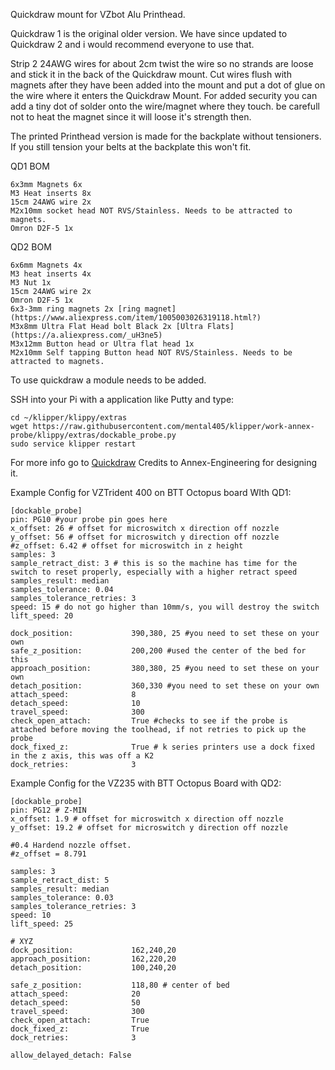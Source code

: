 Quickdraw mount for VZbot Alu Printhead.

Quickdraw 1 is the original older version. We have since updated to Quickdraw 2 and i would recommend everyone to use that.


Strip 2 24AWG wires for about 2cm twist the wire so no strands are loose and stick it in the back of the Quickdraw mount. Cut wires flush with magnets after they have been added into the mount and put a dot of glue on the wire where it enters the Quickdraw Mount. For added security you can add a tiny dot of solder onto the wire/magnet where they touch. be carefull not to heat the magnet since it will loose it's strength then.

The printed Printhead version is made for the backplate without tensioners. If you still tension your belts at the backplate this won't fit.

QD1 BOM
```
6x3mm Magnets 6x
M3 Heat inserts 8x
15cm 24AWG wire 2x
M2x10mm socket head NOT RVS/Stainless. Needs to be attracted to magnets.
Omron D2F-5 1x
```

QD2 BOM
```
6x6mm Magnets 4x
M3 heat inserts 4x
M3 Nut 1x
15cm 24AWG wire 2x
Omron D2F-5 1x
6x3-3mm ring magnets 2x [ring magnet](https://www.aliexpress.com/item/1005003026319118.html?)
M3x8mm Ultra Flat Head bolt Black 2x [Ultra Flats](https://a.aliexpress.com/_uH3ne5)
M3x12mm Button head or Ultra flat head 1x
M2x10mm Self tapping Button head NOT RVS/Stainless. Needs to be attracted to magnets.
```

To use quickdraw a module needs to be added.

SSH into your Pi with a application like Putty and type:
```
cd ~/klipper/klippy/extras
wget https://raw.githubusercontent.com/mental405/klipper/work-annex-probe/klippy/extras/dockable_probe.py
sudo service klipper restart 
```
For more info go to [Quickdraw](https://github.com/Annex-Engineering/Quickdraw_Probe)
Credits to Annex-Engineering for designing it.

Example Config for VZTrident 400 on BTT Octopus board WIth QD1:
```
[dockable_probe]
pin: PG10 #your probe pin goes here
x_offset: 26 # offset for microswitch x direction off nozzle
y_offset: 56 # offset for microswitch y direction off nozzle
#z_offset: 6.42 # offset for microswitch in z height
samples: 3
sample_retract_dist: 3 # this is so the machine has time for the switch to reset properly, especially with a higher retract speed
samples_result: median
samples_tolerance: 0.04
samples_tolerance_retries: 3
speed: 15 # do not go higher than 10mm/s, you will destroy the switch
lift_speed: 20

dock_position:             390,380, 25 #you need to set these on your own
safe_z_position:           200,200 #used the center of the bed for this
approach_position:		   380,380, 25 #you need to set these on your own
detach_position:		   360,330 #you need to set these on your own
attach_speed:              8
detach_speed:              10
travel_speed:              300
check_open_attach:         True #checks to see if the probe is attached before moving the toolhead, if not retries to pick up the probe
dock_fixed_z:              True # k series printers use a dock fixed in the z axis, this was off a K2
dock_retries:			   3
```

Example Config for the VZ235 with BTT Octopus Board with QD2:
``` 
[dockable_probe]
pin: PG12 # Z-MIN
x_offset: 1.9 # offset for microswitch x direction off nozzle
y_offset: 19.2 # offset for microswitch y direction off nozzle

#0.4 Hardend nozzle offset.
#z_offset = 8.791

samples: 3
sample_retract_dist: 5
samples_result: median
samples_tolerance: 0.03
samples_tolerance_retries: 3
speed: 10
lift_speed: 25

# XYZ
dock_position:             162,240,20
approach_position:         162,220,20
detach_position:           100,240,20

safe_z_position:           118,80 # center of bed
attach_speed:              20
detach_speed:              50
travel_speed:              300
check_open_attach:         True
dock_fixed_z:              True
dock_retries:			   3

allow_delayed_detach: False
``` 
